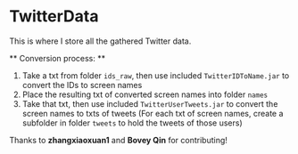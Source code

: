 # TwitterData
This is where I store all the gathered Twitter data.

** Conversion process: **
1. Take a txt from folder `ids_raw`, then use included `TwitterIDToName.jar` to convert the IDs to screen names
2. Place the resulting txt of converted screen names into folder `names`
3. Take that txt, then use included `TwitterUserTweets.jar` to convert the screen names to txts of tweets
(For each txt of screen names, create a subfolder in folder `tweets` to hold the tweets of those users)

Thanks to **zhangxiaoxuan1** and **Bovey Qin** for contributing!
